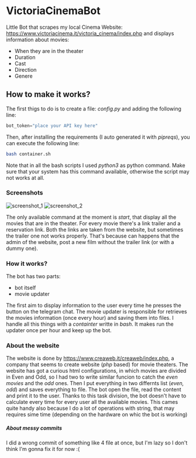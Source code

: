# VictoriaCinemaBot
Little Bot that scrapes my local Cinema Website: https://www.victoriacinema.it/victoria_cinema/index.php and displays information about movies:
* When they are in the theater
* Duration
* Cast
* Direction
* Genere

## How to make it works?
The first thigs to do is to create a file: _config.py_ and adding the following line:
```python
bot_token="place your API key here"
```
Then, after installing the requirements (I auto generated it with _pipreqs_), you can execute the following line:
```bash
bash container.sh
```
Note that in all the bash scripts I used _python3_ as python command. Make sure that your system has this command available, otherwise the script may not works at all.

### Screenshots
![screenshot_1](https://user-images.githubusercontent.com/59342085/165149574-523d1478-945d-4156-9f17-e4c8f50d6c48.png)
![screenshot_2](https://user-images.githubusercontent.com/59342085/165149579-d7c0a80a-714f-4a25-ba7c-e32b699b8a2d.png)

The only available command at the moment is _start_, that display all the movies that are in the theater. For every movie there's a link trailer and a reservation link. Both the links are taken from the website, but sometimes the trailer one not works properly. That's because can happens that the admin of the website, post a new film without the trailer link (or with a dummy one).

### How it works?
The bot has two parts:
* bot itself
* movie updater

The first aim to display information to the user every time he presses the button on the telegram chat. The movie updater is responsible for retrieves the movies information (once every hour) and saving them into files. I handle all this things with a _containter_ writte in _bash_. It makes run the updater once per hour and keep up the bot.

### About the website
The website is done by https://www.creaweb.it/creaweb/index.php, a company that seems to create website (_php_ based) for movie theaters. The website has got a curious html configurations, in which movies are divided in Even and Odd, so I had two to write similar funcion to catch the _even movies_ and the _odd_ ones. Then I put everything in two differnts list (_even, odd_) and saves everything to file. The bot open the file, read the content and print it to the user. Thanks to this task division, the bot doesn't have to calculate every time for every user all the available movies. This cames quite handy also because I do a lot of operations with string, that may requires sime time (depending on the hardware on whic the bot is working)

##### About messy commits
I did a wrong commit of something like 4 file at once, but I'm lazy so I don't think I'm gonna fix it for now :(
